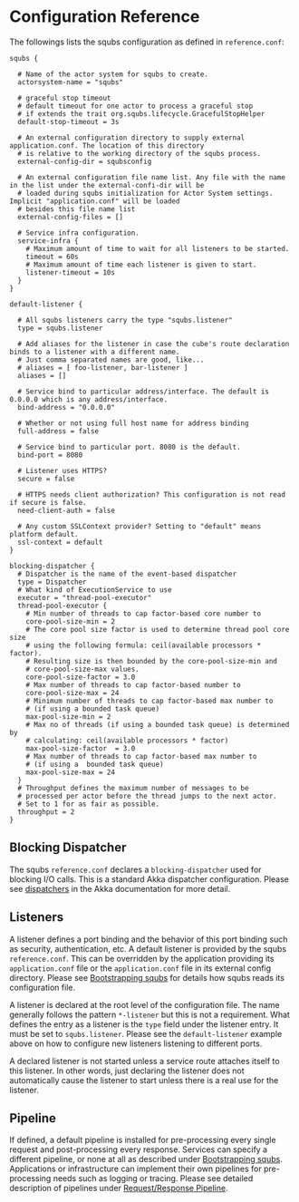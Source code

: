 # Configuration Reference

The followings lists the squbs configuration as defined in `reference.conf`:

```
squbs {

  # Name of the actor system for squbs to create.
  actorsystem-name = "squbs"

  # graceful stop timeout
  # default timeout for one actor to process a graceful stop
  # if extends the trait org.squbs.lifecycle.GracefulStopHelper
  default-stop-timeout = 3s

  # An external configuration directory to supply external application.conf. The location of this directory
  # is relative to the working directory of the squbs process.
  external-config-dir = squbsconfig

  # An external configuration file name list. Any file with the name in the list under the external-confi-dir will be
  # loaded during squbs initialization for Actor System settings. Implicit "application.conf" will be loaded
  # besides this file name list
  external-config-files = []

  # Service infra configuration.
  service-infra {
    # Maximum amount of time to wait for all listeners to be started.
    timeout = 60s
    # Maximum amount of time each listener is given to start.
    listener-timeout = 10s
  }
}

default-listener {

  # All squbs listeners carry the type "squbs.listener"
  type = squbs.listener

  # Add aliases for the listener in case the cube's route declaration binds to a listener with a different name.
  # Just comma separated names are good, like...
  # aliases = [ foo-listener, bar-listener ]
  aliases = []

  # Service bind to particular address/interface. The default is 0.0.0.0 which is any address/interface.
  bind-address = "0.0.0.0"

  # Whether or not using full host name for address binding
  full-address = false

  # Service bind to particular port. 8080 is the default.
  bind-port = 8080

  # Listener uses HTTPS?
  secure = false

  # HTTPS needs client authorization? This configuration is not read if secure is false.
  need-client-auth = false

  # Any custom SSLContext provider? Setting to "default" means platform default.
  ssl-context = default
}

blocking-dispatcher {
  # Dispatcher is the name of the event-based dispatcher
  type = Dispatcher
  # What kind of ExecutionService to use
  executor = "thread-pool-executor"
  thread-pool-executor {
    # Min number of threads to cap factor-based core number to
    core-pool-size-min = 2
    # The core pool size factor is used to determine thread pool core size
    # using the following formula: ceil(available processors * factor).
    # Resulting size is then bounded by the core-pool-size-min and
    # core-pool-size-max values.
    core-pool-size-factor = 3.0
    # Max number of threads to cap factor-based number to
    core-pool-size-max = 24
    # Minimum number of threads to cap factor-based max number to
    # (if using a bounded task queue)
    max-pool-size-min = 2
    # Max no of threads (if using a bounded task queue) is determined by
    # calculating: ceil(available processors * factor)
    max-pool-size-factor  = 3.0
    # Max number of threads to cap factor-based max number to
    # (if using a  bounded task queue)
    max-pool-size-max = 24
  }
  # Throughput defines the maximum number of messages to be
  # processed per actor before the thread jumps to the next actor.
  # Set to 1 for as fair as possible.
  throughput = 2
}
```

## Blocking Dispatcher

The squbs `reference.conf` declares a `blocking-dispatcher` used for blocking I/O calls. This is a standard Akka dispatcher configuration. Please see [dispatchers](http://doc.akka.io/docs/akka/2.3.13/scala/dispatchers.html) in the Akka documentation for more detail.

## Listeners

A listener defines a port binding and the behavior of this port binding such as security, authentication, etc. A default listener is provided by the squbs `reference.conf`. This can be overridden by the application providing its `application.conf` file or the `application.conf` file in its external config directory. Please see [Bootstrapping squbs](bootstrap.md#configuration-resolution) for details how squbs reads its configuration file.

A listener is declared at the root level of the configuration file. The name generally follows the pattern `*-listener` but this is not a requirement. What defines the entry as a listener is the `type` field under the listener entry. It must be set to `squbs.listener`. Please see the `default-listener` example above on how to configure new listeners listening to different ports.

A declared listener is not started unless a service route attaches itself to this listener. In other words, just declaring the listener does not automatically cause the listener to start unless there is a real use for the listener.

## Pipeline

If defined, a default pipeline is installed for pre-processing every single request and post-processing every response. Services can specify a different pipeline, or none at all as described under [Bootstrapping squbs](bootstrap.md#services). Applications or infrastructure can implement their own pipelines for pre-processing needs such as logging or tracing. Please see detailed description of pipelines under [Request/Response Pipeline](pipeline.md).
